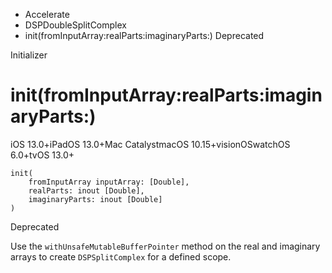 

- Accelerate
- DSPDoubleSplitComplex
-  init(fromInputArray:realParts:imaginaryParts:) Deprecated

Initializer

# init(fromInputArray:realParts:imaginaryParts:)

iOS 13.0+iPadOS 13.0+Mac CatalystmacOS 10.15+visionOSwatchOS 6.0+tvOS 13.0+

``` source
init(
    fromInputArray inputArray: [Double],
    realParts: inout [Double],
    imaginaryParts: inout [Double]
)
```

Deprecated

Use the `withUnsafeMutableBufferPointer` method on the real and imaginary arrays to create `DSPSplitComplex` for a defined scope.

